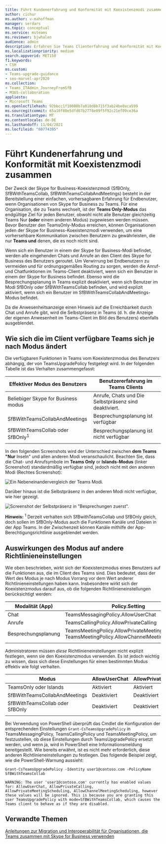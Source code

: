 ```yaml
---
title: Führt Kundenerfahrung und Konformität mit Koexistenzmodi zusammen
author: cichur
ms.author: v-mahoffman
manager: serdars
ms.topic: conceptual
ms.service: msteams
ms.reviewer: bjwhalen
audience: admin
description: Erfahren Sie Teams Clienterfahrung und Konformität mit Koexistenzmodi (SfBOnly, SfBWithTeamsCollab, SfBWithTeamsCollabAndMeetings).
ms.localizationpriority: medium
search.appverid: MET150
f1.keywords:
- CSH
ms.custom:
- Teams-upgrade-guidance
- seo-marvel-apr2020
ms.collection:
- Teams_ITAdmin_JourneyFromSfB
- M365-collaboration
appliesto:
- Microsoft Teams
ms.openlocfilehash: 92bbcc1f10088b7a010d8b715f3ab24be0aca599
ms.sourcegitcommit: 65a10f80e5dfd67b2778e09f5f92c21ef09ce36a
ms.translationtype: MT
ms.contentlocale: de-DE
ms.lasthandoff: 11/04/2021
ms.locfileid: "60774395"
---
```

# <a name="teams-client-experience-and-conformance-to-coexistence-modes"></a>Führt Kundenerfahrung und Konformität mit Koexistenzmodi zusammen

<a name="about-upgrade-basic"></a>

Der Zweck der Skype for Business-Koexistenzmodi (SfBOnly, SfBWithTeamsCollab, SfBWithTeamsCollabAndMeetings) besteht in der Bereitstellung einer einfachen, vorhersagbaren Erfahrung für Endbenutzer, wenn Organisationen von Skype for Business zu Teams.  Für eine Organisation, die zu Teams wechselt, ist der **Teams Only-Modus** das endgültige Ziel für jeden Benutzer, obwohl nicht alle Benutzer gleichzeitig Teams Nur **(oder** einem anderen Modus) zugewiesen werden müssen.  Bevor Benutzer den TeamsOnly-Modus erreichen, können Organisationen jeden der Skype for Business-Koexistenzmodi verwenden, um eine vorhersehbare Kommunikation zwischen Benutzern zu gewährleisten, die nur **Teams und** denen, die es noch nicht sind. 

Wenn sich ein Benutzer in einem der Skype for Business-Modi befindet, werden alle eingehenden Chats und Anrufe an den Client des Skype for Business des Benutzers geroutet. Um Verwirrung bei Endbenutzern zu vermeiden und für ordnungsgemäßes Routing zu sorgen, werden die Anruf- und Chatfunktionen im Teams-Client deaktiviert, wenn sich ein Benutzer in einem der Skype for Business befindet. Ebenso wird die Besprechungsplanung in Teams explizit deaktiviert, wenn sich Benutzer im Modi SfBOnly oder SfBWithTeamsCollab befinden, und wird explizit aktiviert, wenn sich ein Benutzer im SfBWithTeamsCollabAndMeetings-Modus befindet.

Da die Anwesenheitsanzeige einen Hinweis auf die Erreichbarkeit durch Chat und Anrufe gibt, wird die Selbstpräsenz in Teams (d. h. die Anzeige der eigenen Anwesenheit im Teams-Client im Bild des Benutzers) ebenfalls ausgeblendet. 

## <a name="how-the-available-functionality-in-teams-client-changes-based-on-mode"></a>Wie sich die im Client verfügbare Teams sich je nach Modus ändert

Die verfügbaren Funktionen in Teams vom Koexistenzmodus des Benutzers abhängig, der von TeamsUpgradePolicy festgelegt wird. In der folgenden Tabelle ist das Verhalten zusammengefasst:

|Effektiver Modus des Benutzers|Benutzererfahrung im Teams Clients|
|---|---|
|Beliebiger Skype for Business modus|Anrufe, Chats und Die Selbstpräsenz sind deaktiviert.|
|SfBWithTeamsCollabAndMeetings|Besprechungsplanung ist verfügbar|
|SfBWithTeamsCollab oder SfBOnly<sup>1</sup>|Besprechungsplanung ist nicht verfügbar|
|||

In den folgenden Screenshots wird der Unterschied  zwischen **dem Teams "Nur** Inseln" und allen anderen Modi veranschaulicht. Beachten Sie, dass die Chat- und Anrufsymbole im **Teams Only** or **Islands-Modus** (linker Screenshot) standardmäßig verfügbar sind, jedoch nicht mit den anderen Modi (Rechtes Screenshot):

![Ein Nebeneinandervergleich der Teams Modi.](media/teams-mode-comparison.png)

Darüber hinaus ist die Selbstpräsenz in den anderen Modi nicht verfügbar, wie hier gezeigt.

![Screenshot der Selbstpräsenz in "Besprechungen zuerst".](media/meetings-first-no-self-presence-general.png)
 
**Hinweis:** 
 <sup>1</sup> Derzeit verhalten sich SfBwithTeamsCollab und SfBOnly gleich, doch sollen im SfBOnly-Modus auch die Funktionen Kanäle und Dateien in der App Teams. In der Zwischenzeit können Kanäle mithilfe der App-Berechtigungsrichtlinie ausgeblendet werden.


## <a name="impact-of-mode-on-other-policy-settings"></a>Auswirkungen des Modus auf andere Richtlinieneinstellungen
Wie oben beschrieben, wirkt sich der Koexistenzmodus eines Benutzers auf die Funktionen aus, die im Client des Teams sind. Dies bedeutet, dass der Wert des Modus je nach Modus Vorrang vor dem Wert anderer Richtlinieneinstellungen haben kann. Insbesondere wirkt sich der Koexistenzmodus darauf aus, ob die folgenden Richtlinieneinstellungen berücksichtigt werden:

|**Modalität (App)**|**Policy.Setting**|
|---|---|
|Chat|TeamsMessagingPolicy.AllowUserChat|
|Anrufe|TeamsCallingPolicy.AllowPrivateCalling|
|Besprechungsplanung|TeamsMeetingPolicy.AllowPrivateMeetingScheduling</br>TeamsMeetingPolicy.AllowChannelMeetingScheduling|
|||

Administratoren müssen *diese* Richtlinieneinstellungen nicht explizit festlegen, wenn sie den Koexistenzmodus verwenden. Es ist jedoch wichtig zu wissen, dass sich diese Einstellungen für einen bestimmten Modus effektiv wie folgt verhalten. 

|Modus|AllowUserChat|AllowPrivateCalling|AllowPrivateMeetingScheduling|AllowChannelMeetingScheduling|
|---|---|---|---|---|
|TeamsOnly oder Islands|Aktiviert|Aktiviert|Aktiviert|Aktiviert|
|SfBWithTeamsCollabAndMeetings|Deaktiviert|Deaktiviert|Aktiviert|Aktiviert|
|SfBWithTeamsCollab oder SfBOnly|Deaktiviert|Deaktiviert|Deaktiviert|Deaktiviert|
||||||

Bei Verwendung von PowerShell überprüft das Cmdlet die Konfiguration der entsprechenden Einstellungen `Grant-CsTeamsUpgradePolicy` in TeamsMessagingPolicy, TeamsCallingPolicy und TeamsMeetingPolicy, um festzustellen, ob diese Einstellungen durch TeamsUpgradePolicy ersetzt werden, und wenn ja, wird in PowerShell eine Informationsmeldung bereitgestellt.  Wie bereits erwähnt, ist es nicht mehr erforderlich, diese anderen Richtlinieneinstellungen zu festlegen. Das folgende Beispiel zeigt, wie die PowerShell-Warnung aussieht:

`Grant-CsTeamsUpgradePolicy -Identity user1@contoso.com -PolicyName SfBWithTeamsCollab`

`WARNING: The user 'user1@contoso.com' currently has enabled values for: AllowUserChat, AllowPrivateCalling, AllowPrivateMeetingScheduling, AllowChannelMeetingScheduling, however these values will be ignored. This is because you are granting this user TeamsUpgradePolicy with mode=SfBWithTeamsCollab, which causes the Teams client to behave as if they are disabled.`



## <a name="related-topics"></a>Verwandte Themen

[Anleitungen zur Migration und Interoperabilität für Organisationen, die Teams zusammen mit Skype for Business verwenden](./migration-interop-guidance-for-teams-with-skype.md)